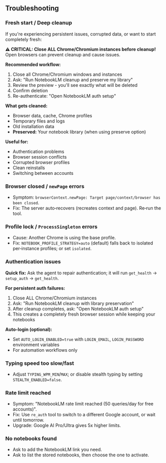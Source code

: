 ## Troubleshooting

### Fresh start / Deep cleanup
If you're experiencing persistent issues, corrupted data, or want to start completely fresh:

**⚠️ CRITICAL: Close ALL Chrome/Chromium instances before cleanup!** Open browsers can prevent cleanup and cause issues.

**Recommended workflow:**
1. Close all Chrome/Chromium windows and instances
2. Ask: "Run NotebookLM cleanup and preserve my library"
3. Review the preview - you'll see exactly what will be deleted
4. Confirm deletion
5. Re-authenticate: "Open NotebookLM auth setup"

**What gets cleaned:**
- Browser data, cache, Chrome profiles
- Temporary files and logs
- Old installation data
- **Preserved:** Your notebook library (when using preserve option)

**Useful for:**
- Authentication problems
- Browser session conflicts
- Corrupted browser profiles
- Clean reinstalls
- Switching between accounts

### Browser closed / `newPage` errors
- Symptom: `browserContext.newPage: Target page/context/browser has been closed`.
- Fix: The server auto‑recovers (recreates context and page). Re‑run the tool.

### Profile lock / `ProcessSingleton` errors
- Cause: Another Chrome is using the base profile.
- Fix: `NOTEBOOK_PROFILE_STRATEGY=auto` (default) falls back to isolated per‑instance profiles; or set `isolated`.

### Authentication issues
**Quick fix:** Ask the agent to repair authentication; it will run `get_health` → `setup_auth` → `get_health`.

**For persistent auth failures:**
1. Close ALL Chrome/Chromium instances
2. Ask: "Run NotebookLM cleanup with library preservation"
3. After cleanup completes, ask: "Open NotebookLM auth setup"
4. This creates a completely fresh browser session while keeping your notebooks

**Auto-login (optional):**
- Set `AUTO_LOGIN_ENABLED=true` with `LOGIN_EMAIL`, `LOGIN_PASSWORD` environment variables
- For automation workflows only

### Typing speed too slow/fast
- Adjust `TYPING_WPM_MIN`/`MAX`; or disable stealth typing by setting `STEALTH_ENABLED=false`.

### Rate limit reached
- Symptom: "NotebookLM rate limit reached (50 queries/day for free accounts)".
- Fix: Use `re_auth` tool to switch to a different Google account, or wait until tomorrow.
- Upgrade: Google AI Pro/Ultra gives 5x higher limits.

### No notebooks found
- Ask to add the NotebookLM link you need.
- Ask to list the stored notebooks, then choose the one to activate.
